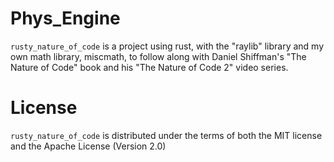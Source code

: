 # Phys_Engine
`rusty_nature_of_code` is a project using rust, with the "raylib" library and my own math library, miscmath, to follow along with Daniel Shiffman's "The Nature of Code" book and his "The Nature of Code 2" video series.
# License
`rusty_nature_of_code` is distributed under the terms of both the MIT license and the Apache License (Version 2.0)